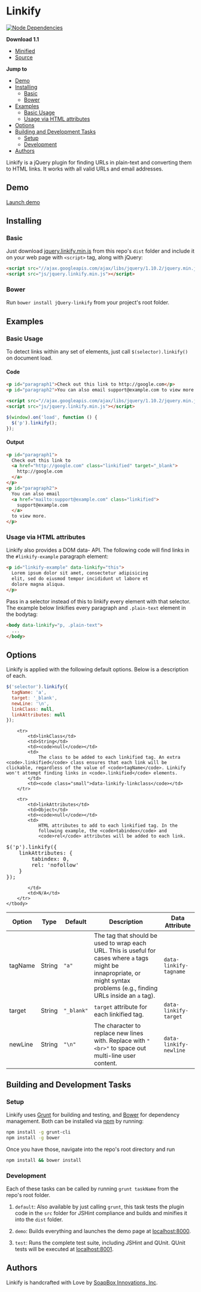 # Linkify

[![Node Dependencies](https://david-dm.org/SoapBox/jQuery-linkify/dev-status.png)](https://david-dm.org/SoapBox/jQuery-linkify)

__Download 1.1__
- [Minified](https://github.com/SoapBox/jQuery-linkify/blob/master/dist/jquery.linkify.min.js)
- [Source](https://github.com/SoapBox/jQuery-linkify/blob/master/dist/jquery.linkify.js)

__Jump to__
- [Demo](#demo)
- [Installing](#installing)
  - [Basic](#basic)
  - [Bower](#bower)
- [Examples](#examples)
  - [Basic Usage](#basic-usage)
  - [Usage via HTML attributes](#usage-via-html-attributes)
- [Options](#options)
- [Building and Development Tasks](#building-and-development-tasks)
  - [Setup](#setup)
  - [Development](#development)
- [Authors](#authors)

Linkify is a jQuery plugin for finding URLs in plain-text and converting them to HTML links. It works with all valid URLs and email addresses.

## Demo
[Launch demo](http://soapbox.github.io/jQuery-linkify/)

## Installing

### Basic
Just download [jquery.linkify.min.js](https://github.com/HitSend/jQuery-linkify/blob/master/dist/jquery.linkify.min.js) from this repo's `dist` folder and include it on your web page with `<script>` tag, along with jQuery:

```html
<script src="//ajax.googleapis.com/ajax/libs/jquery/1.10.2/jquery.min.js"></script>
<script src="js/jquery.linkify.min.js"></script>
```

### Bower
Run `bower install jQuery-linkify` from your project's root folder.


## Examples

### Basic Usage

To detect links within any set of elements, just call `$(selector).linkify()` on document load.

#### Code

```html
<p id="paragraph1">Check out this link to http://google.com</p>
<p id="paragraph2">You can also email support@example.com to view more.</p>

<script src="//ajax.googleapis.com/ajax/libs/jquery/1.10.2/jquery.min.js"></script>
<script src="js/jquery.linkify.min.js"></script>
```

```javascript
$(window).on('load', function () {
  $('p').linkify();
});
```

#### Output

``` html
<p id="paragraph1">
  Check out this link to
  <a href="http://google.com" class="linkified" target="_blank">
    http://google.com
  </a>
</p>
<p id="paragraph2">
  You can also email
  <a href="mailto:support@example.com" class="linkified">
    support@example.com
  </a>
  to view more.
</p>
```

### Usage via HTML attributes

Linkify also provides a DOM data- API. The following code will find links in the `#linkify-example` paragraph element:

```html
<p id="linkify-example" data-linkify="this">
  Lorem ipsum dolor sit amet, consectetur adipisicing
  elit, sed do eiusmod tempor incididunt ut labore et
  dolore magna aliqua.
</p>
```

Pass in a selector instead of this to linkify every element with that selector. The example below linkifies every paragraph and `.plain-text` element in the bodytag:

```html
<body data-linkify="p, .plain-text">
  ...
</body>
```

## Options

Linkify is applied with the following default options. Below is a description of each.

```javascript
$('selector').linkify({
  tagName: 'a',
  target: '_blank',
  newLine: '\n',
  linkClass: null,
  linkAttributes: null
});
```

<table>
	<thead>
		<tr>
			<th>Option</th>
			<th>Type</th>
			<th>Default</th>
			<th>Description</th>
			<th>Data Attribute</th>
		</tr>
	</thead>
	<tbody>
		<tr>
			<td>tagName</td>
			<td>String</td>
			<td><code>"a"</code></td>
			<td>
				The tag that should be used to wrap each URL. This is
				useful for cases where <code>a</code> tags might be
				innapropriate, or might syntax problems (e.g., finding
				URLs inside an <code>a</code> tag).
			</td>
			<td>
				<code class="small">data-linkify-tagname</code>
			</td>
		</tr>
		<tr>
			<td>target</td>
			<td>String</td>
			<td><code>"_blank"</code></td>
			<td><code>target</code> attribute for each linkified tag.</td>
			<td><code class="small">data-linkify-target</code></td>
		</tr>
		<tr>
			<td>newLine</td>
			<td>String</td>
			<td><code>"\n"</code></td>
			<td>
				The character to replace new lines with. Replace with
				<code>"&lt;br&gt;"</code> to space out multi-line user
				content.
			</td>
			<td><code class="small">data-linkify-newline</code></td>
		</tr>

		<tr>
			<td>linkClass</td>
			<td>String</td>
			<td><code>null</code></td>
			<td>
				The class to be added to each linkified tag. An extra <code>.linkified</code> class ensures that each link will be clickable, regardless of the value of <code>tagName</code>. Linkify won't attempt finding links in <code>.linkified</code> elements.
			</td>
			<td><code class="small">data-linkify-linkclass</code></td>
		</tr>

		<tr>
			<td>linkAttributes</td>
			<td>Object</td>
			<td><code>null</code></td>
			<td>
				HTML attributes to add to each linkified tag. In the
				following example, the <code>tabindex</code> and
				<code>rel</code> attributes will be added to each link.

<pre>
$('p').linkify({
	linkAttributes: {
		tabindex: 0,
		rel: 'nofollow'
	}
});
</pre>

			</td>
			<td>N/A</td>
		</tr>
	</tbody>
</table>

## Building and Development Tasks

### Setup

Linkify uses [Grunt](http://gruntjs.com/) for building and testing, and
[Bower](http://bower.io/) for dependency management. Both can be installed
via [npm](https://npmjs.org/) by running:

```bash
npm install -g grunt-cli
npm install -g bower
```

Once you have those, navigate into the repo's root directory and run

```bash
npm install && bower install
```

### Development

Each of these tasks can be called by running `grunt taskName` from the
repo's root folder.

1. `default`: Also available by just calling `grunt`, this task tests
the plugin code in the `src` folder for JSHint compliance and builds and
minifies it into the `dist` folder.

2. `demo`: Builds everything and launches the demo page at
[localhost:8000](http://localhost:8000/).

3. `test`: Runs the complete test suite, including JSHint and QUnit. QUnit
tests will be executed at [localhost:8001](http://localhost:8000/).


## Authors
Linkify is handcrafted with Love by [SoapBox Innovations, Inc](http://soapboxhq.com).
